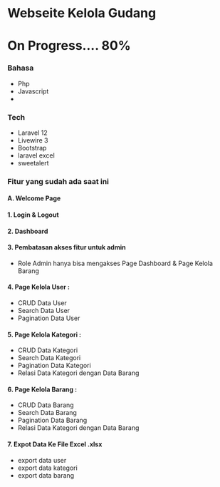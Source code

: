 # Webseite Kelola Gudang
# On Progress.... 80%

### Bahasa
- Php
- Javascript
- 
### Tech
- Laravel 12
- Livewire 3
- Bootstrap
- laravel excel
- sweetalert

### Fitur yang sudah ada saat ini
#### A. Welcome Page
#### 1. Login & Logout
#### 2. Dashboard
#### 3. Pembatasan akses fitur untuk admin
- Role Admin hanya bisa mengakses Page Dashboard & Page Kelola Barang

#### 4. Page Kelola User :
- CRUD Data User
- Search Data User
- Pagination Data User

#### 5. Page Kelola Kategori :
- CRUD Data Kategori
- Search Data Kategori
- Pagination Data Kategori
- Relasi Data Kategori dengan Data Barang

#### 6. Page Kelola Barang :
- CRUD Data Barang
- Search Data Barang
- Pagination Data Barang
- Relasi Data Kategori dengan Data Barang

#### 7. Expot Data Ke File Excel .xlsx
- export data user
- export data kategori
- export data barang
